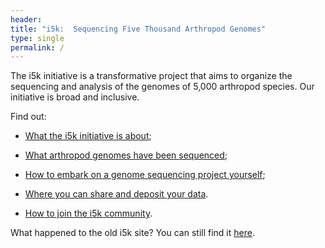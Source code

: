 ```yaml
---
header:
title: "i5k:  Sequencing Five Thousand Arthropod Genomes"
type: single
permalink: /
---
```


The i5k initiative is a transformative project that aims to organize the sequencing and analysis of the genomes of 5,000 arthropod species. Our initiative is broad and inclusive.

<!---
Read our latest [news and updates](news/_posts).
--->
Find out:

- [What the i5k initiative is about](http://i5k.github.io/about);

- [What arthropod genomes have been sequenced](_pages/Arthropod_genomes);

- [How to embark on a genome sequencing project yourself](_pages/learn);

- [Where you can share and deposit your data](_pages/share).

- [How to join the i5k community](http://i5k.github.io/community).

What happened to the old i5k site? You can still find it [here](http://www.arthropodgenomes.org/wiki/i5K).


